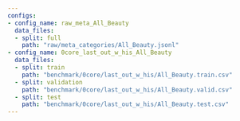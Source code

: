 ```yaml
---
configs:
- config_name: raw_meta_All_Beauty
  data_files:
  - split: full
    path: "raw/meta_categories/All_Beauty.jsonl"
- config_name: 0core_last_out_w_his_All_Beauty
  data_files:
  - split: train
    path: "benchmark/0core/last_out_w_his/All_Beauty.train.csv"
  - split: validation
    path: "benchmark/0core/last_out_w_his/All_Beauty.valid.csv"
  - split: test
    path: "benchmark/0core/last_out_w_his/All_Beauty.test.csv"
---
```

